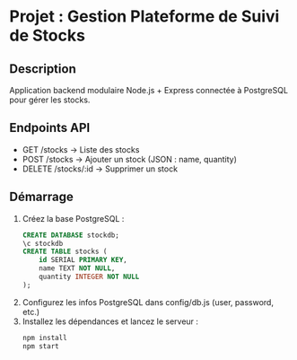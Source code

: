 # Projet : Gestion Plateforme de Suivi de Stocks

## Description
Application backend modulaire Node.js + Express connectée à PostgreSQL pour gérer les stocks.

## Endpoints API
- GET /stocks → Liste des stocks
- POST /stocks → Ajouter un stock (JSON : name, quantity)
- DELETE /stocks/:id → Supprimer un stock

## Démarrage
1. Créez la base PostgreSQL :
   ```sql
   CREATE DATABASE stockdb;
   \c stockdb
   CREATE TABLE stocks (
       id SERIAL PRIMARY KEY,
       name TEXT NOT NULL,
       quantity INTEGER NOT NULL
   );
   ```
2. Configurez les infos PostgreSQL dans config/db.js (user, password, etc.)
3. Installez les dépendances et lancez le serveur :
   ```bash
   npm install
   npm start
   ```
